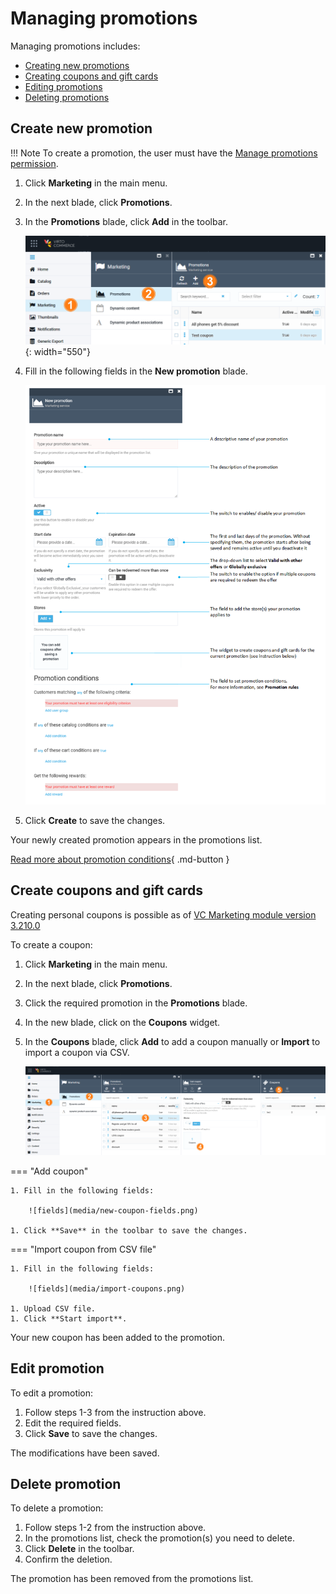 # Managing promotions

Managing promotions includes:

* [Creating new promotions](managing-promotions.md#creating-new-promotion)
* [Creating coupons and gift cards](managing-promotions.md#create-coupons-and-gift-cards)
* [Editing promotions](managing-promotions.md#edit-promotion)
* [Deleting promotions](managing-promotions.md#delete-promotion)

## Create new promotion

!!! Note
	To create a promotion, the user must have the [Manage promotions permission](../security/managing-users.md).

1. Click **Marketing** in the main menu.
1. In the next blade, click **Promotions**.
1. In the **Promotions** blade, click **Add** in the toolbar.

	![path](media/add-promotion-path.png){: width="550"}

1. Fill in the following fields in the **New promotion** blade.

	![fields](media/create-promotion.png)

1. Click **Create** to save the changes. 

Your newly created promotion appears in the promotions list.

[Read more about promotion conditions](promotion-rules.md){ .md-button }

## Create coupons and gift cards

Creating personal coupons is possible as of [VC Marketing module version 3.210.0](https://github.com/VirtoCommerce/vc-module-marketing/releases/tag/3.210.0) 

To create a coupon:

1. Click **Marketing** in the main menu.
1. In the next blade, click **Promotions**.
1. Click the required promotion in the **Promotions** blade.
1. In the new blade, click on the **Coupons** widget. 
1. In the **Coupons** blade, click **Add** to add a coupon manually or **Import** to import a coupon via CSV.

	![path](media/add-coupon-path.png)

=== "Add coupon"

	1. Fill in the following fields:

		![fields](media/new-coupon-fields.png)

	1. Click **Save** in the toolbar to save the changes.

=== "Import coupon from CSV file"

	1. Fill in the following fields:

		![fields](media/import-coupons.png)

	1. Upload CSV file.
	1. Click **Start import**.

Your new coupon has been added to the promotion.

## Edit promotion

To edit a promotion:

1. Follow steps 1-3 from the instruction above.
1. Edit the required fields.
1. Click **Save** to save the changes.

The modifications have been saved.

## Delete promotion

To delete a promotion:

1. Follow steps 1-2 from the instruction above.
1. In the promotions list, check the promotion(s) you need to delete. 
1. Click **Delete** in the toolbar.
1. Confirm the deletion. 

The promotion has been removed from the promotions list.